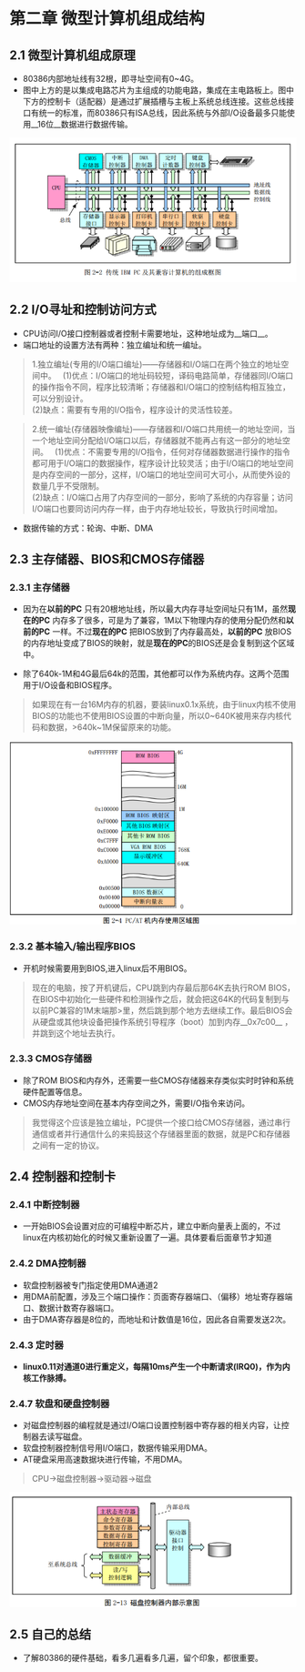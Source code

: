 # 第二章 微型计算机组成结构

## 2.1  微型计算机组成原理
	
- 80386内部地址线有32根，即寻址空间有0~4G。
- 图中上方的是以集成电路芯片为主组成的功能电路，集成在主电路板上。图中下方的控制卡（适配器）是通过扩展插槽与主板上系统总线连接。这些总线接口有统一的标准，而80386只有ISA总线，因此系统与外部I/O设备最多只能使用__16位__数据进行数据传输。

![](https://raw.githubusercontent.com/HJDonv/linux-kernel-0.11/master/%E7%AC%AC%E4%BA%8C%E7%AB%A0/picture/1.png)

## 2.2  I/O寻址和控制访问方式

- CPU访问I/O接口控制器或者控制卡需要地址，这种地址成为__端口__。
- 端口地址的设置方法有两种：独立编址和统一编址。

>1.独立编址(专用的I/O端口编址)——存储器和I/O端口在两个独立的地址空间中。  
>(1)优点：I/O端口的地址码较短，译码电路简单，存储器同I/O端口的操作指令不同，程序比较清晰；存储器和I/O端口的控制结构相互独立，可以分别设计。  
>(2)缺点：需要有专用的I/O指令，程序设计的灵活性较差。

>2.统一编址(存储器映像编址)——存储器和I/O端口共用统一的地址空间，当一个地址空间分配给I/O端口以后，存储器就不能再占有这一部分的地址空间。  
>(1)优点：不需要专用的I/O指令，任何对存储器数据进行操作的指令都可用于I/O端口的数据操作，程序设计比较灵活；由于I/O端口的地址空间是内存空间的一部分，这样，I/O端口的地址空间可大可小，从而使外设的数量几乎不受限制。  
>(2)缺点：I/O端口占用了内存空间的一部分，影响了系统的内存容量；访问I/O端口也要同访问内存一样，由于内存地址较长，导致执行时间增加。

- 数据传输的方式：轮询、中断、DMA

## 2.3  主存储器、BIOS和CMOS存储器

### 2.3.1  主存储器

- 因为在**以前的PC**
只有20根地址线，所以最大内存寻址空间址只有1M，虽然**现在的PC**
内存多了很多，可是为了兼容，1M以下物理内存的使用分配仍然和**以前的PC**
一样。不过**现在的PC**
把BIOS放到了内存最高处，**以前的PC**
放BIOS的内存地址变成了BIOS的映射，就是**现在的PC**的BIOS还是会复制到这个区域中。

- 除了640k-1M和4G最后64k的范围，其他都可以作为系统内存。这两个范围用于I/O设备和BIOS程序。

>如果现在有一台16M内存的机器，要装linux0.1x系统，由于linux内核不使用BIOS的功能也不使用BIOS设置的中断向量，所以0~640K被用来存内核代码和数据，>640k~1M保留原来的功能。

![](https://raw.githubusercontent.com/HJDonv/linux-kernel-0.11/master/%E7%AC%AC%E4%BA%8C%E7%AB%A0/picture/2.png)

### 2.3.2 基本输入/输出程序BIOS

- 开机时候需要用到BIOS,进入linux后不用BIOS。

> 现在的电脑，按了开机键后，CPU跳到内存最后那64K去执行ROM BIOS，在BIOS中初始化一些硬件和检测操作之后，就会把这64K的代码复制到与以前PC兼容的1M末端那>里，然后跳到那个地方去继续工作。最后BIOS会从硬盘或其他块设备把操作系统引导程序（boot）加到内存__0x7c00__
>，并跳到这个地址去执行。

### 2.3.3 CMOS存储器

- 除了ROM BIOS和内存外，还需要一些CMOS存储器来存类似实时时钟和系统硬件配置等信息。
- CMOS内存地址空间在基本内存空间之外，需要I/O指令来访问。

>我觉得这个应该是独立编址，PC提供一个接口给CMOS存储器，通过串行通信或者并行通信什么的来捣鼓这个存储器里面的数据，就是PC和存储器之间有一定的协议。

## 2.4  控制器和控制卡

### 2.4.1 中断控制器

- 一开始BIOS会设置对应的可编程中断芯片，建立中断向量表上面的，不过linux在内核初始化的时候又重新设置了一遍。具体要看后面章节才知道

### 2.4.2 DMA控制器

- 软盘控制器被专门指定使用DMA通道2
- 用DMA前配置，涉及三个端口操作：页面寄存器端口、（偏移）地址寄存器端口、数据计数寄存器端口。
- 由于DMA寄存器是8位的，而地址和计数值是16位，因此各自需要发送2次。

### 2.4.3 定时器

- __linux0.11对通道0进行重定义，每隔10ms产生一个中断请求(IRQ0)，作为内核工作脉搏。__

### 2.4.7 软盘和硬盘控制器

- 对磁盘控制器的编程就是通过I/O端口设置控制器中寄存器的相关内容，让控制器去读写磁盘。
- 软盘控制器控制信号用I/O端口，数据传输采用DMA。
- AT硬盘采用高速数据块进行传输，不用DMA。

> CPU->磁盘控制器->驱动器->磁盘

![](https://raw.githubusercontent.com/HJDonv/linux-kernel-0.11/master/%E7%AC%AC%E4%BA%8C%E7%AB%A0/picture/3.png)

## 2.5  自己的总结

- 了解80386的硬件基础，看多几遍看多几遍，留个印象，都很重要。
